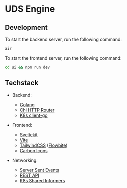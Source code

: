 # UDS Engine

## Development

To start the backend server, run the following command:

```bash
air
```

To start the frontend server, run the following command:

```bash
cd ui && npm run dev
```

## Techstack

- Backend:

  - [Golang](https://go.dev/)
  - [Chi HTTP Router](https://github.com/go-chi/chi)
  - [K8s client-go](https://github.com/kubernetes/client-go)

- Frontend:

  - [Sveltekit](https://kit.svelte.dev/)
  - [Vite](https://vitejs.dev/)
  - [TailwindCSS](https://tailwindcss.com/) ([Flowbite](https://flowbite.com/))
  - [Carbon Icons](https://www.carbondesignsystem.com/guidelines/icons/library)

- Networking:

  - [Server Sent Events](https://developer.mozilla.org/en-US/docs/Web/API/Server-sent_events)
  - [REST API](https://restfulapi.net/)
  - [K8s Shared Informers](https://pkg.go.dev/k8s.io/client-go/informers)
